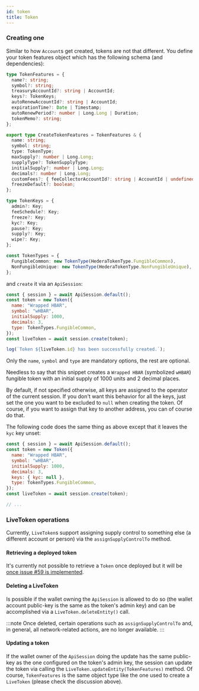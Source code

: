 ```yaml
---
id: token
title: Token
---
```


### Creating one

Similar to how `Account`s get created, tokens are not that different. You define your token features object which has the following schema (and dependencies):

```ts
type TokenFeatures = {
  name?: string;
  symbol?: string;
  treasuryAccountId?: string | AccountId;
  keys?: TokenKeys;
  autoRenewAccountId?: string | AccountId;
  expirationTime?: Date | Timestamp;
  autoRenewPeriod?: number | Long.Long | Duration;
  tokenMemo?: string;
};

export type CreateTokenFeatures = TokenFeatures & {
  name: string;
  symbol: string;
  type: TokenType;
  maxSupply?: number | Long.Long;
  supplyType?: TokenSupplyType;
  initialSupply?: number | Long.Long;
  decimals?: number | Long.Long;
  customFees?: { feeCollectorAccountId?: string | AccountId | undefined }[];
  freezeDefault?: boolean;
};

type TokenKeys = {
  admin?: Key;
  feeSchedule?: Key;
  freeze?: Key;
  kyc?: Key;
  pause?: Key;
  supply?: Key;
  wipe?: Key;
};

const TokenTypes = {
  FungibleCommon: new TokenType(HederaTokenType.FungibleCommon),
  NonFungibleUnique: new TokenType(HederaTokenType.NonFungibleUnique),
};
```

and `create` it via an `ApiSession`:

```js live=true containerKey=create_a_token
const { session } = await ApiSession.default();
const token = new Token({
  name: "Wrapped HBAR",
  symbol: "wHBAR",
  initialSupply: 1000,
  decimals: 3,
  type: TokenTypes.FungibleCommon,
});
const liveToken = await session.create(token);

log(`Token ${liveToken.id} has been successfully created.`);
```

Only the `name`, `symbol` and `type` are mandatory options, the rest are optional.

Needless to say that this snippet creates a `Wrapped HBAR` (symbolized `wHBAR`) fungible token with an initial supply of 1000 units and 2 decimal places.

By default, if not specified otherwise, all keys are assigned to the operator of the current session. If you don't want this behavior for all the keys, just set the one you want to be excluded to `null` when creating the token. Of course, if you want to assign that key to another address, you can of course do that.

The following code does the same thing as above except that it leaves the `kyc` key unset:

```js
const { session } = await ApiSession.default();
const token = new Token({
  name: "Wrapped HBAR",
  symbol: "wHBAR",
  initialSupply: 1000,
  decimals: 3,
  keys: { kyc: null },
  type: TokenTypes.FungibleCommon,
});
const liveToken = await session.create(token);

// ...
```

### LiveToken operations

Currently, `LiveToken`s support assigning supply control to something else (a different account or person) via the `assignSupplyControlTo` method.

#### Retrieving a deployed token

It's currently not possible to retrieve a `Token` once deployed but it will be [once issue #59 is implemented](https://github.com/buidler-labs/hedera-strato-js/issues/59).

#### Deleting a LiveToken

Is possible if the wallet owning the `ApiSession` is allowed to do so (the wallet account public-key is the same as the token's admin key) and can be accomplished via a `LiveToken.deleteEntity()` call.

:::note
Once deleted, certain operations such as `assignSupplyControlTo` and, in general, all network-related actions, are no longer available.
:::

#### Updating a token

If the wallet owner of the `ApiSession` doing the update has the same public-key as the one configured on the token's admin key, the session can update the token via calling the `LiveToken.updateEntity(TokenFeatures)` method. Of course, `TokenFeatures` is the same object type like the one used to create a `LiveToken` (please check the discussion above).
